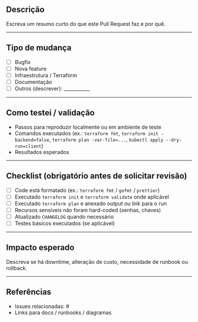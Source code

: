 ## Descrição

Escreva um resumo curto do que este Pull Request faz e por quê.

---

## Tipo de mudança
- [ ] Bugfix
- [ ] Nova feature
- [ ] Infraestrutura / Terraform
- [ ] Documentação
- [ ] Outros (descrever): ___________

---

## Como testei / validação
- Passos para reproduzir localmente ou em ambiente de teste
- Comandos executados (ex.: `terraform fmt`, `terraform init -backend=false`, `terraform plan -var-file=...`, `kubectl apply --dry-run=client`)
- Resultados esperados

---

## Checklist (obrigatório antes de solicitar revisão)
- [ ] Code está formatado (ex.: `terraform fmt` / `gofmt` / `prettier`)
- [ ] Executado `terraform init` e `terraform validate` onde aplicável
- [ ] Executado `terraform plan` e anexado output ou link para o run
- [ ] Recursos sensíveis não foram hard-coded (senhas, chaves)
- [ ] Atualizado `CHANGELOG` quando necessário
- [ ] Testes básicos executados (se aplicável)

---

## Impacto esperado
Descreva se há downtime, alteração de custo, necessidade de runbook ou rollback.

---

## Referências
- Issues relacionadas: #
- Links para docs / runbooks / diagramas
